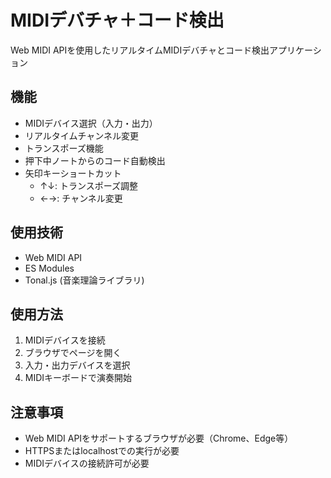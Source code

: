 # MIDIデバチャ＋コード検出

Web MIDI APIを使用したリアルタイムMIDIデバチャとコード検出アプリケーション

## 機能

- MIDIデバイス選択（入力・出力）
- リアルタイムチャンネル変更
- トランスポーズ機能
- 押下中ノートからのコード自動検出
- 矢印キーショートカット
  - ↑↓: トランスポーズ調整
  - ←→: チャンネル変更

## 使用技術

- Web MIDI API
- ES Modules
- Tonal.js (音楽理論ライブラリ)

## 使用方法

1. MIDIデバイスを接続
2. ブラウザでページを開く
3. 入力・出力デバイスを選択
4. MIDIキーボードで演奏開始

## 注意事項

- Web MIDI APIをサポートするブラウザが必要（Chrome、Edge等）
- HTTPSまたはlocalhostでの実行が必要
- MIDIデバイスの接続許可が必要
